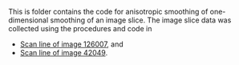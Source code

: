 This is folder contains the code for anisotropic smoothing of one-dimensional smoothing of an image slice. The image slice data was collected using the procedures and code in 
  - [Scan line of image 126007](https://github.com/alan-turing-institute/TCPD/tree/master/datasets/scanline_126007), and
  - [Scan line of image 42049](https://github.com/alan-turing-institute/TCPD/tree/master/datasets/scanline_42049).
